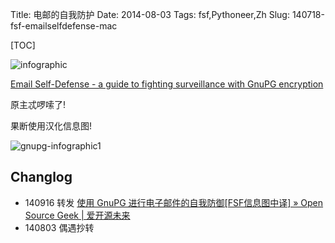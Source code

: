 Title: 电邮的自我防护
Date: 2014-08-03 
Tags: fsf,Pythoneer,Zh 
Slug: 140718-fsf-emailselfdefense-mac

[TOC]

![infographic](https://static.fsf.org/nosvn/enc-dev0/img/en/infographic-button.png)

[Email Self-Defense - a guide to fighting surveillance with GnuPG encryption](https://emailselfdefense.fsf.org/en/mac.html)

原主忒啰嗦了!

果断使用汉化信息图!

![gnupg-infographic1](https://tonghuix.io/wp-content/uploads/2014/06/gnupg-infographic1.png)

## Changlog

- 140916 转发 [使用 GnuPG 进行电子邮件的自我防御[FSF信息图中译] » Open Source Geek | 爱开源未来](https://tonghuix.io/2014/06/email-selfdefence-gnupg/#)
- 140803 偶遇抄转
 